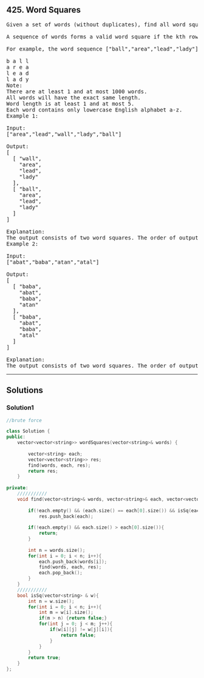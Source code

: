## 425. Word Squares
<pre>
Given a set of words (without duplicates), find all word squares you can build from them.

A sequence of words forms a valid word square if the kth row and column read the exact same string, where 0 ≤ k < max(numRows, numColumns).

For example, the word sequence ["ball","area","lead","lady"] forms a word square because each word reads the same both horizontally and vertically.

b a l l
a r e a
l e a d
l a d y
Note:
There are at least 1 and at most 1000 words.
All words will have the exact same length.
Word length is at least 1 and at most 5.
Each word contains only lowercase English alphabet a-z.
Example 1:

Input:
["area","lead","wall","lady","ball"]

Output:
[
  [ "wall",
    "area",
    "lead",
    "lady"
  ],
  [ "ball",
    "area",
    "lead",
    "lady"
  ]
]

Explanation:
The output consists of two word squares. The order of output does not matter (just the order of words in each word square matters).
Example 2:

Input:
["abat","baba","atan","atal"]

Output:
[
  [ "baba",
    "abat",
    "baba",
    "atan"
  ],
  [ "baba",
    "abat",
    "baba",
    "atal"
  ]
]

Explanation:
The output consists of two word squares. The order of output does not matter (just the order of words in each word square matters).
</pre>

-----------------------------------------------------------

## Solutions
### Solution1

```c++
//brute force

class Solution {
public:
    vector<vector<string>> wordSquares(vector<string>& words) {
        
        vector<string> each;
        vector<vector<string>> res;
        find(words, each, res);
        return res;
    }
    
private:
    ///////////
    void find(vector<string>& words, vector<string>& each, vector<vector<string>>& res){
        
        if(!each.empty() && (each.size() == each[0].size()) && isSq(each))
            res.push_back(each);    
        
        if(!each.empty() && each.size() > each[0].size()){
            return;
        }        
        
        int n = words.size();
        for(int i = 0; i < n; i++){
            each.push_back(words[i]);
            find(words, each, res);
            each.pop_back();
        }
    }
    ///////////
    bool isSq(vector<string> & w){
        int n = w.size();
        for(int i = 0; i < n; i++){
            int m = w[i].size();
            if(m > n) {return false;}
            for(int j = 0; j < m; j++){
                if(w[i][j] != w[j][i]){
                    return false;
                }
            }
        }
        return true;
    }
};

```
